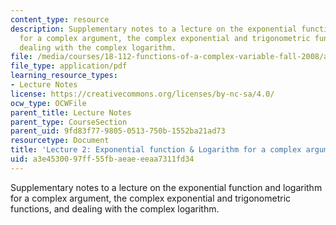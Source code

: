 ```yaml
---
content_type: resource
description: Supplementary notes to a lecture on the exponential function and logarithm
  for a complex argument, the complex exponential and trigonometric functions, and
  dealing with the complex logarithm.
file: /media/courses/18-112-functions-of-a-complex-variable-fall-2008/a3e4530097ff55fbaeaeeeaa7311fd34_lecture2.pdf
file_type: application/pdf
learning_resource_types:
- Lecture Notes
license: https://creativecommons.org/licenses/by-nc-sa/4.0/
ocw_type: OCWFile
parent_title: Lecture Notes
parent_type: CourseSection
parent_uid: 9fd83f77-9805-0513-750b-1552ba21ad73
resourcetype: Document
title: 'Lecture 2: Exponential function & Logarithm for a complex argument'
uid: a3e45300-97ff-55fb-aeae-eeaa7311fd34
---
```

Supplementary notes to a lecture on the exponential function and logarithm for a complex argument, the complex exponential and trigonometric functions, and dealing with the complex logarithm.